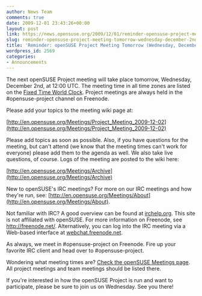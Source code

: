 ```yaml
---
author: News Team
comments: true
date: 2009-12-01 23:43:26+00:00
layout: post
link: https://news.opensuse.org/2009/12/01/reminder-opensuse-project-meeting-tomorrow-wednesday-december-2nd/
slug: reminder-opensuse-project-meeting-tomorrow-wednesday-december-2nd
title: 'Reminder: openSUSE Project Meeting Tomorrow (Wednesday, December 2nd)'
wordpress_id: 2569
categories:
- Announcements
---
```


The next openSUSE Project meeting will take place tomorrow, Wednesday, December 2nd, at 12:00 UTC. The meeting time in all time zones are listed on the [Fixed Time World Clock](http://bit.ly/8KQBRg). Project meetings are always held in the #opensuse-project channel on Freenode.

Please add your topics to the meeting wiki page at:

[http://en.opensuse.org/Meetings/Project_Meeting_2009-12-02](http://en.opensuse.org/Meetings/Project_Meeting_2009-12-02)

Please add topics as soon as possible. Also, if you have questions for the meeting, but can't attend (we know that the meeting times can't work for everyone) please add them to the agenda as well. We also take live questions, of course. Logs of the meeting are posted to the wiki here:

[http://en.opensuse.org/Meetings/Archive](http://en.opensuse.org/Meetings/Archive)

New to openSUSE's IRC meetings? For more on our IRC meetings and how they're run, see: [http://en.opensuse.org/Meetings/About](http://en.opensuse.org/Meetings/About).

Not familiar with IRC? A good overview can be found at [irchelp.org](http://www.irchelp.org/). This site is not affiliated with openSUSE. For more information on Freenode, see http://freenode.net/. Alternatively, you can log into the IRC meeting via a Web-based interface at [webchat.freenode.net](http://webchat.freenode.net/?channels=opensuse-project).

As always, we meet in #opensuse-project on Freenode. Fire up your favorite IRC client and head over to #opensuse-project.

Wondering what meeting times are? [Check the openSUSE Meetings page](http://en.opensuse.org/Meetings). All project meetings and team meetings should be listed there.

If you're interested in how the openSUSE Project is run and want to participate, please be sure to join us on Wednesday. See you there!
